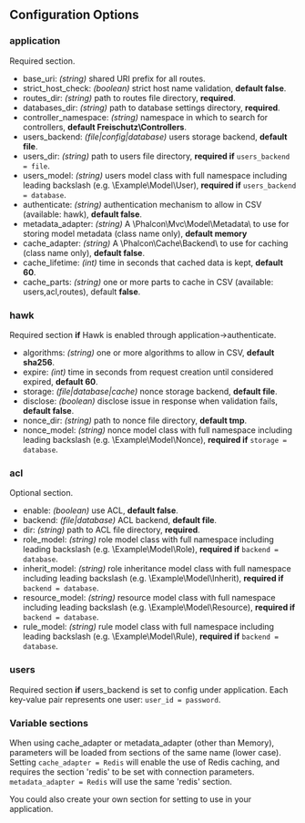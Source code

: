 Configuration Options
---------------------

### application
Required section.
* base_uri: _(string)_ shared URI prefix for all routes.
* strict_host_check: _(boolean)_ strict host name validation, **default false**.
* routes_dir: _(string)_ path to routes file directory, **required**.
* databases_dir: _(string)_ path to database settings directory, **required**.
* controller_namespace: _(string)_ namespace in which to search for controllers, **default Freischutz\Controllers**.
* users_backend: _(file|config|database)_ users storage backend, **default file**.
* users_dir: _(string)_ path to users file directory, **required if** `users_backend = file`.
* users_model: _(string)_ users model class with full namespace including leading backslash (e.g. \Example\Model\User), **required if** `users_backend = database`.
* authenticate: _(string)_ authentication mechanism to allow in CSV (available: hawk), **default false**.
* metadata_adapter: _(string)_ A \Phalcon\Mvc\Model\Metadata\ to use for storing model metadata (class name only), **default memory**
* cache_adapter: _(string)_ A \Phalcon\Cache\Backend\ to use for caching (class name only), **default false**.
* cache_lifetime: _(int)_ time in seconds that cached data is kept, **default 60**.
* cache_parts: _(string)_ one or more parts to cache in CSV (available: users,acl,routes), default **false**.

### hawk
Required section **if** Hawk is enabled through application->authenticate.
* algorithms: _(string)_ one or more algorithms to allow in CSV, **default sha256**.
* expire: _(int)_ time in seconds from request creation until considered expired, **default 60**.
* storage: _(file|database|cache)_ nonce storage backend, **default file**.
* disclose: _(boolean)_ disclose issue in response when validation fails, **default false**.
* nonce_dir: _(string)_ path to nonce file directory, **default tmp**.
* nonce_model: _(string)_ nonce model class with full namespace including leading backslash (e.g. \Example\Model\Nonce), **required if** `storage = database`.

### acl
Optional section.
* enable: _(boolean)_ use ACL, **default false**.
* backend: _(file|database)_ ACL backend, **default file**.
* dir: _(string)_ path to ACL file directory, **required**.
* role_model: _(string)_ role model class with full namespace including leading backslash (e.g. \Example\Model\Role), **required if** `backend = database`.
* inherit_model: _(string)_ role inheritance model class with full namespace including leading backslash (e.g. \Example\Model\Inherit), **required if** `backend = database`.
* resource_model: _(string)_ resource model class with full namespace including leading backslash (e.g. \Example\Model\Resource), **required if** `backend = database`.
* rule_model: _(string)_ rule model class with full namespace including leading backslash (e.g. \Example\Model\Rule), **required if** `backend = database`.

### users
Required section **if** users_backend is set to config under application.
Each key-value pair represents one user: `user_id = password`.


### Variable sections
When using cache_adapter or metadata_adapter (other than Memory), parameters
will be loaded from sections of the same name (lower case). Setting
`cache_adapter = Redis` will enable the use of Redis caching, and requires the
section 'redis' to be set with connection parameters. `metadata_adapter = Redis`
will use the same 'redis' section.

You could also create your own section for setting to use in your application.
